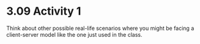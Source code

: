 # 3.09 Activity 1

Think about other possible real-life scenarios where you might be facing a client-server model like the one just used in the class.

